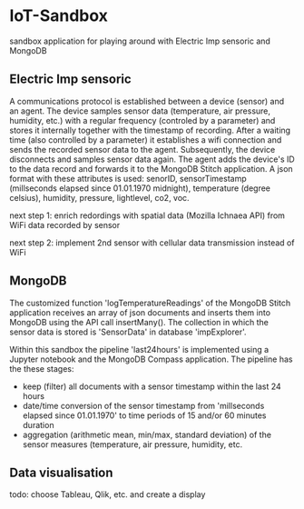 # IoT-Sandbox

sandbox application for playing around with Electric Imp sensoric and MongoDB

## Electric Imp sensoric

A communications protocol is established between a device (sensor) and an agent. The device samples sensor data (temperature, air pressure, humidity, etc.) with a regular frequency (controled by a parameter) and stores it internally together with the timestamp of recording. After a waiting time (also controlled by a parameter) it establishes a wifi connection and sends the recorded sensor data to the agent. Subsequently, the device disconnects and samples sensor data again.
The agent adds the device's ID to the data record and forwards it to the MongoDB Stitch application. A json format with these attributes is used: senorID, sensorTimestamp (millseconds elapsed since 01.01.1970 midnight), temperature (degree celsius), humidity, pressure, lightlevel, co2, voc.

next step 1: enrich redordings with spatial data (Mozilla Ichnaea API) from WiFi data recorded by sensor

next step 2: implement 2nd sensor with cellular data transmission instead of WiFi

## MongoDB

The customized function 'logTemperatureReadings' of the MongoDB Stitch application receives an array of json documents and inserts them into MongoDB using the API call insertMany(). The collection in which the sensor data is stored is 'SensorData' in database 'impExplorer'.

Within this sandbox the pipeline 'last24hours' is implemented using a Jupyter notebook and the MongoDB Compass application. The pipeline has the these stages:
- keep (filter) all documents with a sensor timestamp within the last 24 hours
- date/time conversion of the sensor timestamp from 'millseconds elapsed since 01.01.1970' to time periods of 15 and/or 60 minutes duration
- aggregation (arithmetic mean, min/max, standard deviation) of the sensor measures (temperature, air pressure, humidity, etc.

## Data visualisation

todo: choose Tableau, Qlik, etc. and create a display
